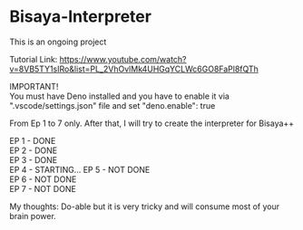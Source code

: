 # Bisaya-Interpreter

This is an ongoing project

Tutorial Link: https://www.youtube.com/watch?v=8VB5TY1sIRo&list=PL_2VhOvlMk4UHGqYCLWc6GO8FaPl8fQTh

IMPORTANT!  
You must have Deno installed and you have to enable it via ".vscode/settings.json" file and set "deno.enable": true

From Ep 1 to 7 only. After that, I will try to create the interpreter for Bisaya++

EP 1 - DONE  
EP 2 - DONE  
EP 3 - DONE  
EP 4 - STARTING... 
EP 5 - NOT DONE  
EP 6 - NOT DONE  
EP 7 - NOT DONE  

My thoughts: Do-able but it is very tricky and will consume most of your brain power.

